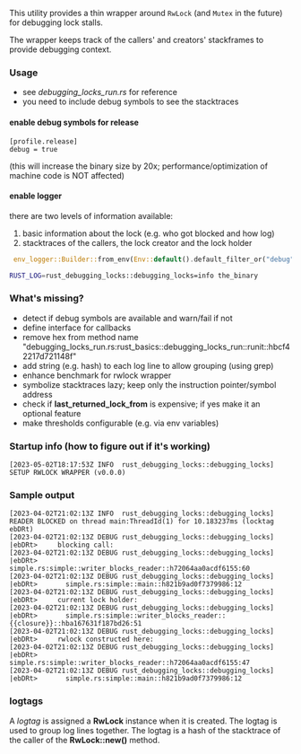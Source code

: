This utility provides a thin wrapper around <code>RwLock</code> (and <code>Mutex</code> in the future) for debugging lock stalls.

The wrapper keeps track of the callers' and creators' stackframes to provide debugging context.


### Usage
* see _debugging_locks_run.rs_ for reference
* you need to include debug symbols to see the stacktraces

#### enable debug symbols for release
    [profile.release]
    debug = true
(this will increase the binary size by 20x; performance/optimization of machine code is NOT affected)

#### enable logger
there are two levels of information available:
1. basic information about the lock (e.g. who got blocked and how log)
2. stacktraces of the callers, the lock creator and the lock holder

```rust
 env_logger::Builder::from_env(Env::default().default_filter_or("debug")).init();
```

```bash
RUST_LOG=rust_debugging_locks::debugging_locks=info the_binary
```

### What's missing?
* detect if debug symbols are available and warn/fail if not
* define interface for callbacks
* remove hex from method name "debugging_locks_run.rs:rust_basics::debugging_locks_run::runit::hbcf42217d721148f"
* add string (e.g. hash) to each log line to allow grouping (using grep)
* enhance benchmark for rwlock wrapper
* symbolize stacktraces lazy; keep only the instruction pointer/symbol address
* check if __last_returned_lock_from__ is expensive; if yes make it an optional feature
* make thresholds configurable (e.g. via env variables)

### Startup info (how to figure out if it's working)
    [2023-05-02T18:17:53Z INFO  rust_debugging_locks::debugging_locks] SETUP RWLOCK WRAPPER (v0.0.0)


### Sample output
    [2023-04-02T21:02:13Z INFO  rust_debugging_locks::debugging_locks] READER BLOCKED on thread main:ThreadId(1) for 10.183237ms (locktag ebDRt)
    [2023-04-02T21:02:13Z DEBUG rust_debugging_locks::debugging_locks]  |ebDRt>     blocking call:
    [2023-04-02T21:02:13Z DEBUG rust_debugging_locks::debugging_locks]  |ebDRt>       simple.rs:simple::writer_blocks_reader::h72064aa0acdf6155:60
    [2023-04-02T21:02:13Z DEBUG rust_debugging_locks::debugging_locks]  |ebDRt>       simple.rs:simple::main::h821b9ad0f7379986:12
    [2023-04-02T21:02:13Z DEBUG rust_debugging_locks::debugging_locks]  |ebDRt>     current lock holder:
    [2023-04-02T21:02:13Z DEBUG rust_debugging_locks::debugging_locks]  |ebDRt>       simple.rs:simple::writer_blocks_reader::{{closure}}::hba167631f187bd26:51
    [2023-04-02T21:02:13Z DEBUG rust_debugging_locks::debugging_locks]  |ebDRt>     rwlock constructed here:
    [2023-04-02T21:02:13Z DEBUG rust_debugging_locks::debugging_locks]  |ebDRt>       simple.rs:simple::writer_blocks_reader::h72064aa0acdf6155:47
    [2023-04-02T21:02:13Z DEBUG rust_debugging_locks::debugging_locks]  |ebDRt>       simple.rs:simple::main::h821b9ad0f7379986:12

### logtags
A _logtag_ is assigned a __RwLock__ instance when it is created. The logtag is used to group log lines together. The logtag is a hash of the stacktrace of the caller of the __RwLock::new()__ method.